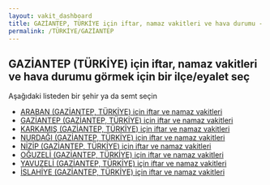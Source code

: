 ```yaml
---
layout: vakit_dashboard
title: GAZİANTEP, TÜRKİYE için iftar, namaz vakitleri ve hava durumu - ilçe/eyalet seç
permalink: /TÜRKİYE/GAZİANTEP
---
```


## GAZİANTEP (TÜRKİYE) için iftar, namaz vakitleri ve hava durumu  görmek için bir ilçe/eyalet seç

Aşağıdaki listeden bir şehir ya da semt seçin

* [ARABAN (GAZİANTEP, TÜRKİYE) için iftar ve namaz vakitleri](/TÜRKİYE/GAZİANTEP/ARABAN)
* [GAZİANTEP (GAZİANTEP, TÜRKİYE) için iftar ve namaz vakitleri](/TÜRKİYE/GAZİANTEP/GAZİANTEP)
* [KARKAMIŞ (GAZİANTEP, TÜRKİYE) için iftar ve namaz vakitleri](/TÜRKİYE/GAZİANTEP/KARKAMIŞ)
* [NURDAĞI (GAZİANTEP, TÜRKİYE) için iftar ve namaz vakitleri](/TÜRKİYE/GAZİANTEP/NURDAĞI)
* [NİZİP (GAZİANTEP, TÜRKİYE) için iftar ve namaz vakitleri](/TÜRKİYE/GAZİANTEP/NİZİP)
* [OĞUZELİ (GAZİANTEP, TÜRKİYE) için iftar ve namaz vakitleri](/TÜRKİYE/GAZİANTEP/OĞUZELİ)
* [YAVUZELİ (GAZİANTEP, TÜRKİYE) için iftar ve namaz vakitleri](/TÜRKİYE/GAZİANTEP/YAVUZELİ)
* [İSLAHİYE (GAZİANTEP, TÜRKİYE) için iftar ve namaz vakitleri](/TÜRKİYE/GAZİANTEP/İSLAHİYE)

<script type="text/javascript">
  var GLOBAL_COUNTRY = 'TÜRKİYE';
  var GLOBAL_CITY = 'GAZİANTEP';
  var GLOBAL_STATE = 'GAZİANTEP';
</script>
